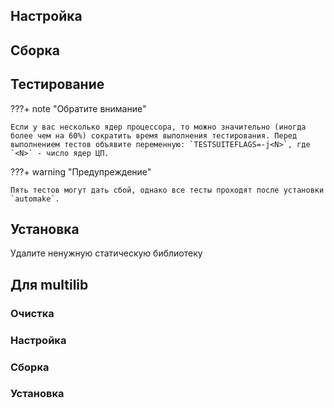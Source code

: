 <pkg :name="'libtool'" instsize showsbu2></pkg>

## Настройка

<package-script :package="'libtool'" :type="'configure'"></package-script>

## Сборка

<package-script :package="'libtool'" :type="'build'"></package-script>

## Тестирование

<package-script :package="'libtool'" :type="'test'"></package-script>

???+ note "Обратите внимание"

    Если у вас несколько ядер процессора, то можно значительно (иногда более чем на 60%) сократить время выполнения тестирования. Перед выполнением тестов объявите переменную: `TESTSUITEFLAGS=-j<N>`, где `<N>` - число ядер ЦП.

???+ warning "Предупреждение"

    Пять тестов могут дать сбой, однако все тесты проходят после установки `automake`.

## Установка

<package-script :package="'libtool'" :type="'install'"></package-script>

Удалите ненужную статическую библиотеку

<package-script :package="'libtool'" :type="'postinstall'"></package-script>

## Для multilib

### Очистка

<package-script :package="'libtool'" :type="'multi_prepare'"></package-script>

### Настройка

<package-script :package="'libtool'" :type="'multi_configure'"></package-script>

### Сборка

<package-script :package="'libtool'" :type="'multi_build'"></package-script>

### Установка

<package-script :package="'libtool'" :type="'multi_install'"></package-script>


